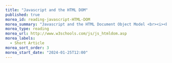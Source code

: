 ```yaml
---
title: "Javascript and the HTML DOM"
published: true
morea_id: reading-javascript-HTML-DOM
morea_summary: "Javascript and the HTML Document Object Model <br><i><bf><big>*Read DOM Events*</big></bf></i>"
morea_type: reading
morea_url: http://www.w3schools.com/js/js_htmldom.asp
morea_labels:
  - Short Article
morea_sort_order: 3
morea_start_date: "2024-01-25T12:00"
---
```

